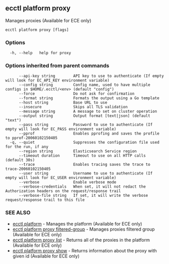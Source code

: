 ## ecctl platform proxy

Manages proxies (Available for ECE only)

```
ecctl platform proxy [flags]
```

### Options

```
  -h, --help   help for proxy
```

### Options inherited from parent commands

```
      --api-key string        API key to use to authenticate (If empty will look for EC_API_KEY environment variable)
      --config string         Config name, used to have multiple configs in $HOME/.ecctl/<env> (default "config")
      --force                 Do not ask for confirmation
      --format string         Formats the output using a Go template
      --host string           Base URL to use
      --insecure              Skips all TLS validation
      --message string        A message to set on cluster operation
      --output string         Output format [text|json] (default "text")
      --pass string           Password to use to authenticate (If empty will look for EC_PASS environment variable)
      --pprof                 Enables pprofing and saves the profile to pprof-20060102150405
  -q, --quiet                 Suppresses the configuration file used for the run, if any
      --region string         Elasticsearch Service region
      --timeout duration      Timeout to use on all HTTP calls (default 30s)
      --trace                 Enables tracing saves the trace to trace-20060102150405
      --user string           Username to use to authenticate (If empty will look for EC_USER environment variable)
      --verbose               Enable verbose mode
      --verbose-credentials   When set, it will not redact the Authorization headers on the request/response trail
      --verbose-file string   If set, it will write the verbose request/response trail to this file
```

### SEE ALSO

* [ecctl platform](ecctl_platform.md)	 - Manages the platform (Available for ECE only)
* [ecctl platform proxy filtered-group](ecctl_platform_proxy_filtered-group.md)	 - Manages proxies filtered group (Available for ECE only)
* [ecctl platform proxy list](ecctl_platform_proxy_list.md)	 - Returns all of the proxies in the platform (Available for ECE only)
* [ecctl platform proxy show](ecctl_platform_proxy_show.md)	 - Returns information about the proxy with given id (Available for ECE only)

